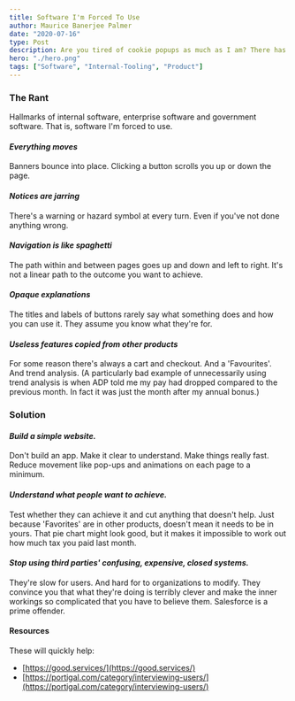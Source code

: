 ```yaml
---
title: Software I'm Forced To Use
author: Maurice Banerjee Palmer
date: "2020-07-16"
type: Post
description: Are you tired of cookie popups as much as I am? There has to be a way to stop this, maybe the creator of the Web has an idea...
hero: "./hero.png"
tags: ["Software", "Internal-Tooling", "Product"]
---
```


### The Rant

Hallmarks of internal software, enterprise software and government software. That is, software I'm forced to use.

#### *Everything moves*

Banners bounce into place. Clicking a button scrolls you up or down the page.

#### *Notices are jarring*

There's a warning or hazard symbol at every turn. Even if you've not done anything wrong.

#### *Navigation is like spaghetti*

The path within and between pages goes up and down and left to right. It's not a linear path to the outcome you want to achieve.

#### *Opaque explanations*

The titles and labels of buttons rarely say what something does and how you can use it. They assume you know what they're for.

#### *Useless features copied from other products*

For some reason there's always a cart and checkout. And a 'Favourites'. And trend analysis. (A particularly bad example of unnecessarily using trend analysis is when ADP told me my pay had dropped compared to the previous month. In fact it was just the month after my annual bonus.)

### Solution

#### *Build a simple website.*

Don't build an app. Make it clear to understand. Make things really fast. Reduce movement like pop-ups and animations on each page to a minimum.

#### *Understand what people want to achieve.*

Test whether they can achieve it and cut anything that doesn't help. Just because 'Favorites' are in other products, doesn't mean it needs to be in yours. That pie chart might look good, but it makes it impossible to work out how much tax you paid last month.

#### *Stop using third parties' confusing, expensive, closed systems.*

They're slow for users. And hard for to organizations to modify. They convince you that what they're doing is terribly clever and make the inner workings so complicated that you have to believe them. Salesforce is a prime offender.

#### Resources

These will quickly help:
- [https://good.services/](https://good.services/)
- [https://portigal.com/category/interviewing-users/](https://portigal.com/category/interviewing-users/)

